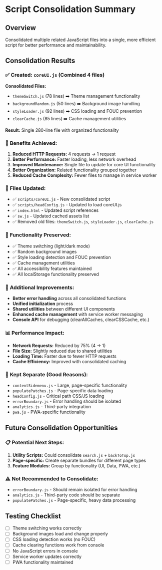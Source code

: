 # Script Consolidation Summary

## Overview
Consolidated multiple related JavaScript files into a single, more efficient script for better performance and maintainability.

## Consolidation Results

### ✅ **Created: `coreUI.js`** (Combined 4 files)
**Consolidated Files:**
- `themeSwitch.js` (78 lines) ➡️ Theme management functionality
- `backgroundRandom.js` (50 lines) ➡️ Background image handling
- `styleLoader.js` (92 lines) ➡️ CSS loading and FOUC prevention
- `clearCache.js` (85 lines) ➡️ Cache management utilities

**Result:** Single 280-line file with organized functionality

### 🎯 **Benefits Achieved:**
1. **Reduced HTTP Requests:** 4 requests → 1 request
2. **Better Performance:** Faster loading, less network overhead
3. **Improved Maintenance:** Single file to update for core UI functionality
4. **Better Organization:** Related functionality grouped together
5. **Reduced Cache Complexity:** Fewer files to manage in service worker

### 📁 **Files Updated:**
- ✅ `scripts/coreUI.js` - New consolidated script
- ✅ `scripts/headConfig.js` - Updated to load coreUI.js
- ✅ `index.html` - Updated script references
- ✅ `sw.js` - Updated cached assets list
- ✅ Removed old files: `themeSwitch.js`, `styleLoader.js`, `clearCache.js`

### 🔧 **Functionality Preserved:**
- ✅ Theme switching (light/dark mode)
- ✅ Random background images
- ✅ Style loading detection and FOUC prevention
- ✅ Cache management utilities
- ✅ All accessibility features maintained
- ✅ All localStorage functionality preserved

### 🚀 **Additional Improvements:**
- **Better error handling** across all consolidated functions
- **Unified initialization** process
- **Shared utilities** between different UI components
- **Enhanced cache management** with service worker messaging
- **Console API** for debugging (clearAllCaches, clearCSSCache, etc.)

### 📊 **Performance Impact:**
- **Network Requests:** Reduced by 75% (4 → 1)
- **File Size:** Slightly reduced due to shared utilities
- **Loading Time:** Faster due to fewer HTTP requests
- **Cache Efficiency:** Improved with consolidated caching

### 🎯 **Kept Separate (Good Reasons):**
- `contentSidemenu.js` - Large, page-specific functionality
- `populatePatches.js` - Page-specific data loading
- `headConfig.js` - Critical path CSS/JS loading
- `errorBoundary.js` - Error handling should be isolated
- `analytics.js` - Third-party integration
- `pwa.js` - PWA-specific functionality

## Future Consolidation Opportunities

### 📋 **Potential Next Steps:**
1. **Utility Scripts:** Could consolidate `search.js` + `backToTop.js`
2. **Page-specific:** Create separate bundles for different page types
3. **Feature Modules:** Group by functionality (UI, Data, PWA, etc.)

### ⚠️ **Not Recommended to Consolidate:**
- `errorBoundary.js` - Should remain isolated for error handling
- `analytics.js` - Third-party code should be separate
- `populatePatches.js` - Page-specific, heavy data processing

## Testing Checklist
- [ ] Theme switching works correctly
- [ ] Background images load and change properly
- [ ] CSS loading detection works (no FOUC)
- [ ] Cache clearing functions work from console
- [ ] No JavaScript errors in console
- [ ] Service worker updates correctly
- [ ] PWA functionality maintained
